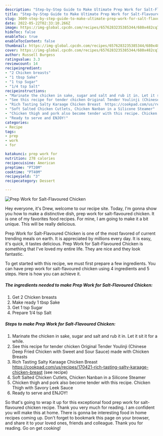```yaml
---
description: "Step-by-Step Guide to Make Ultimate Prep Work for Salt-Flavoured Chicken"
title: "Step-by-Step Guide to Make Ultimate Prep Work for Salt-Flavoured Chicken"
slug: 3609-step-by-step-guide-to-make-ultimate-prep-work-for-salt-flavoured-chicken
date: 2022-05-22T02:33:10.266Z
image: https://img-global.cpcdn.com/recipes/6576283235385344/680x482cq70/prep-work-for-salt-flavoured-chicken-recipe-main-photo.jpg
hideToc: false
enableToc: true
enableTocContent: false
thumbnail: https://img-global.cpcdn.com/recipes/6576283235385344/680x482cq70/prep-work-for-salt-flavoured-chicken-recipe-main-photo.jpg
cover: https://img-global.cpcdn.com/recipes/6576283235385344/680x482cq70/prep-work-for-salt-flavoured-chicken-recipe-main-photo.jpg
author: Russell Burgess
ratingvalue: 3.3
reviewcount: 14
recipeingredient:
- "2 Chicken breasts"
- "1 tbsp Sake"
- "1 tsp Sugar"
- "1/4 tsp Salt"
recipeinstructions:
- "Marinate the chicken in sake, sugar and salt and rub it in. Let it sit it for a while."
- "See this recipe for tender chicken Original Tender Youlinji (Chinese Deep Fried Chicken with Sweet and Sour Sauce) made with Chicken Breasts"
- "Rich Tasting Salty Karaage Chicken Breast  https://cookpad.com/us/recipes/170421-rich-tasting-salty-karaage-chicken-breast           (see recipe)"
- "Soft Salted Chicken Cutlets, Chicken Nanban in a Silicone Steamer"
- "Chicken thigh and pork also become tender with this recipe. Chicken Thigh with Savory Leek Sauce"
- "Ready to serve and ENJOY!"
categories:
- Recipe
tags:
- prep
- work
- for

katakunci: prep work for 
nutrition: 278 calories
recipecuisine: American
preptime: "PT20M"
cooktime: "PT40M"
recipeyield: "3"
recipecategory: Dessert

---
```



![Prep Work for Salt-Flavoured Chicken](https://img-global.cpcdn.com/recipes/6576283235385344/680x482cq70/prep-work-for-salt-flavoured-chicken-recipe-main-photo.jpg)

Hey everyone, it's Drew, welcome to our recipe site. Today, I'm gonna show you how to make a distinctive dish, prep work for salt-flavoured chicken. It is one of my favorites food recipes. For mine, I am going to make it a bit unique. This will be really delicious.



Prep Work for Salt-Flavoured Chicken is one of the most favored of current trending meals on earth. It is appreciated by millions every day. It is easy, it's quick, it tastes delicious. Prep Work for Salt-Flavoured Chicken is something that I've loved my entire life. They are nice and they look fantastic.


To get started with this recipe, we must first prepare a few ingredients. You can have prep work for salt-flavoured chicken using 4 ingredients and 5 steps. Here is how you can achieve it.

<!--inarticleads1-->

##### The ingredients needed to make Prep Work for Salt-Flavoured Chicken:

1. Get 2 Chicken breasts
1. Make ready 1 tbsp Sake
1. Get 1 tsp Sugar
1. Prepare 1/4 tsp Salt




<!--inarticleads2-->

##### Steps to make Prep Work for Salt-Flavoured Chicken:

1. Marinate the chicken in sake, sugar and salt and rub it in. Let it sit it for a while.
1. See this recipe for tender chicken Original Tender Youlinji (Chinese Deep Fried Chicken with Sweet and Sour Sauce) made with Chicken Breasts
1. Rich Tasting Salty Karaage Chicken Breast  https://cookpad.com/us/recipes/170421-rich-tasting-salty-karaage-chicken-breast           (see recipe)
1. Soft Salted Chicken Cutlets, Chicken Nanban in a Silicone Steamer
1. Chicken thigh and pork also become tender with this recipe. Chicken Thigh with Savory Leek Sauce
1. Ready to serve and ENJOY!



So that's going to wrap it up for this exceptional food prep work for salt-flavoured chicken recipe. Thank you very much for reading. I am confident you will make this at home. There is gonna be interesting food in home recipes coming up. Don't forget to bookmark this page on your browser, and share it to your loved ones, friends and colleague. Thank you for reading. Go on get cooking!
